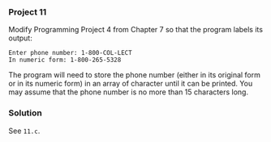 ### Project 11

Modify Programming Project 4 from Chapter 7 so that the program labels its
output:

```
Enter phone number: 1-800-COL-LECT
In numeric form: 1-800-265-5328
```

The program will need to store the phone number (either in its original form or
in its numeric form) in an array of character until it can be printed. You may
assume that the phone number is no more than 15 characters long.

### Solution

See `11.c`.
